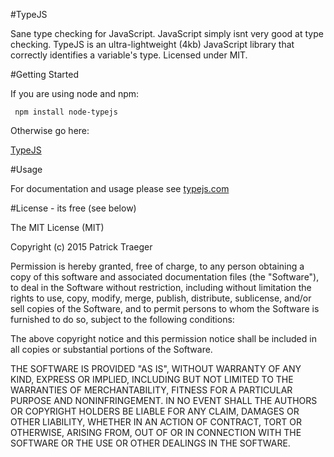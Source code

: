 
#TypeJS

Sane type checking for JavaScript. JavaScript simply isnt very good at type checking. TypeJS is an ultra-lightweight (4kb) JavaScript library that correctly identifies a variable's type. Licensed under MIT.

#Getting Started

If you are using node and npm:

<code> npm install node-typejs </code>

Otherwise go here:

<a href = "http://typejs.com/">TypeJS</a>

#Usage

For documentation and usage please see <a href ="http://typejs.com">typejs.com</a>


#License - its free (see below)

The MIT License (MIT)

Copyright (c) 2015 Patrick Traeger

Permission is hereby granted, free of charge, to any person obtaining a copy
of this software and associated documentation files (the "Software"), to deal
in the Software without restriction, including without limitation the rights
to use, copy, modify, merge, publish, distribute, sublicense, and/or sell
copies of the Software, and to permit persons to whom the Software is
furnished to do so, subject to the following conditions:

The above copyright notice and this permission notice shall be included in
all copies or substantial portions of the Software.

THE SOFTWARE IS PROVIDED "AS IS", WITHOUT WARRANTY OF ANY KIND, EXPRESS OR
IMPLIED, INCLUDING BUT NOT LIMITED TO THE WARRANTIES OF MERCHANTABILITY,
FITNESS FOR A PARTICULAR PURPOSE AND NONINFRINGEMENT. IN NO EVENT SHALL THE
AUTHORS OR COPYRIGHT HOLDERS BE LIABLE FOR ANY CLAIM, DAMAGES OR OTHER
LIABILITY, WHETHER IN AN ACTION OF CONTRACT, TORT OR OTHERWISE, ARISING FROM,
OUT OF OR IN CONNECTION WITH THE SOFTWARE OR THE USE OR OTHER DEALINGS IN
THE SOFTWARE.
